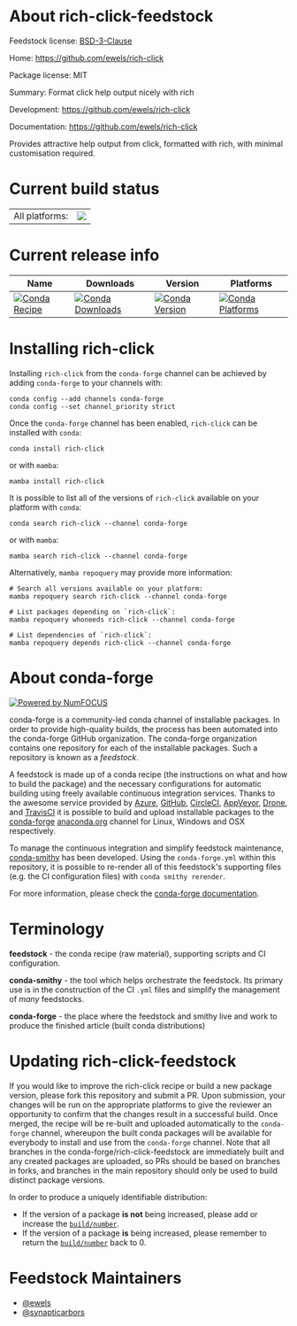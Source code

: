About rich-click-feedstock
==========================

Feedstock license: [BSD-3-Clause](https://github.com/conda-forge/rich-click-feedstock/blob/main/LICENSE.txt)

Home: https://github.com/ewels/rich-click

Package license: MIT

Summary: Format click help output nicely with rich

Development: https://github.com/ewels/rich-click

Documentation: https://github.com/ewels/rich-click

Provides attractive help output from click,
formatted with rich, with minimal customisation required.


Current build status
====================


<table><tr><td>All platforms:</td>
    <td>
      <a href="https://dev.azure.com/conda-forge/feedstock-builds/_build/latest?definitionId=15555&branchName=main">
        <img src="https://dev.azure.com/conda-forge/feedstock-builds/_apis/build/status/rich-click-feedstock?branchName=main">
      </a>
    </td>
  </tr>
</table>

Current release info
====================

| Name | Downloads | Version | Platforms |
| --- | --- | --- | --- |
| [![Conda Recipe](https://img.shields.io/badge/recipe-rich--click-green.svg)](https://anaconda.org/conda-forge/rich-click) | [![Conda Downloads](https://img.shields.io/conda/dn/conda-forge/rich-click.svg)](https://anaconda.org/conda-forge/rich-click) | [![Conda Version](https://img.shields.io/conda/vn/conda-forge/rich-click.svg)](https://anaconda.org/conda-forge/rich-click) | [![Conda Platforms](https://img.shields.io/conda/pn/conda-forge/rich-click.svg)](https://anaconda.org/conda-forge/rich-click) |

Installing rich-click
=====================

Installing `rich-click` from the `conda-forge` channel can be achieved by adding `conda-forge` to your channels with:

```
conda config --add channels conda-forge
conda config --set channel_priority strict
```

Once the `conda-forge` channel has been enabled, `rich-click` can be installed with `conda`:

```
conda install rich-click
```

or with `mamba`:

```
mamba install rich-click
```

It is possible to list all of the versions of `rich-click` available on your platform with `conda`:

```
conda search rich-click --channel conda-forge
```

or with `mamba`:

```
mamba search rich-click --channel conda-forge
```

Alternatively, `mamba repoquery` may provide more information:

```
# Search all versions available on your platform:
mamba repoquery search rich-click --channel conda-forge

# List packages depending on `rich-click`:
mamba repoquery whoneeds rich-click --channel conda-forge

# List dependencies of `rich-click`:
mamba repoquery depends rich-click --channel conda-forge
```


About conda-forge
=================

[![Powered by
NumFOCUS](https://img.shields.io/badge/powered%20by-NumFOCUS-orange.svg?style=flat&colorA=E1523D&colorB=007D8A)](https://numfocus.org)

conda-forge is a community-led conda channel of installable packages.
In order to provide high-quality builds, the process has been automated into the
conda-forge GitHub organization. The conda-forge organization contains one repository
for each of the installable packages. Such a repository is known as a *feedstock*.

A feedstock is made up of a conda recipe (the instructions on what and how to build
the package) and the necessary configurations for automatic building using freely
available continuous integration services. Thanks to the awesome service provided by
[Azure](https://azure.microsoft.com/en-us/services/devops/), [GitHub](https://github.com/),
[CircleCI](https://circleci.com/), [AppVeyor](https://www.appveyor.com/),
[Drone](https://cloud.drone.io/welcome), and [TravisCI](https://travis-ci.com/)
it is possible to build and upload installable packages to the
[conda-forge](https://anaconda.org/conda-forge) [anaconda.org](https://anaconda.org/)
channel for Linux, Windows and OSX respectively.

To manage the continuous integration and simplify feedstock maintenance,
[conda-smithy](https://github.com/conda-forge/conda-smithy) has been developed.
Using the ``conda-forge.yml`` within this repository, it is possible to re-render all of
this feedstock's supporting files (e.g. the CI configuration files) with ``conda smithy rerender``.

For more information, please check the [conda-forge documentation](https://conda-forge.org/docs/).

Terminology
===========

**feedstock** - the conda recipe (raw material), supporting scripts and CI configuration.

**conda-smithy** - the tool which helps orchestrate the feedstock.
                   Its primary use is in the construction of the CI ``.yml`` files
                   and simplify the management of *many* feedstocks.

**conda-forge** - the place where the feedstock and smithy live and work to
                  produce the finished article (built conda distributions)


Updating rich-click-feedstock
=============================

If you would like to improve the rich-click recipe or build a new
package version, please fork this repository and submit a PR. Upon submission,
your changes will be run on the appropriate platforms to give the reviewer an
opportunity to confirm that the changes result in a successful build. Once
merged, the recipe will be re-built and uploaded automatically to the
`conda-forge` channel, whereupon the built conda packages will be available for
everybody to install and use from the `conda-forge` channel.
Note that all branches in the conda-forge/rich-click-feedstock are
immediately built and any created packages are uploaded, so PRs should be based
on branches in forks, and branches in the main repository should only be used to
build distinct package versions.

In order to produce a uniquely identifiable distribution:
 * If the version of a package **is not** being increased, please add or increase
   the [``build/number``](https://docs.conda.io/projects/conda-build/en/latest/resources/define-metadata.html#build-number-and-string).
 * If the version of a package **is** being increased, please remember to return
   the [``build/number``](https://docs.conda.io/projects/conda-build/en/latest/resources/define-metadata.html#build-number-and-string)
   back to 0.

Feedstock Maintainers
=====================

* [@ewels](https://github.com/ewels/)
* [@synapticarbors](https://github.com/synapticarbors/)

